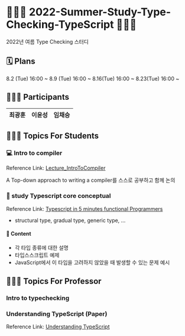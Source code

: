 # 🏄🏻‍♂️ 2022-Summer-Study-Type-Checking-TypeScript 🏄🏻‍♂

2022년 여름 Type Checking 스터디

## 🗓 Plans

8.2 (Tue) 16:00 ~
8.9 (Tue) 16:00 ~
8.16(Tue) 16:00 ~
8.23(Tue) 16:00 ~

## 🙋🏻‍♂️ Participants

|최광훈|이윤성|임채승|
|---|---|---|

## 👨🏻‍🎓 Topics For Students

### 💻 Intro to compiler

Reference Link: [Lecture_IntroToCompiler](https://github.com/2022-Summer-Study-TypeScript/Lecture_IntroToCompiler)

A Top-down approach to writing a compiler를 스스로 공부하고 함께 논의

### 🚀 study Typescript core conceptual

Reference Link: [Typescript in 5 minutes functional Programmers](https://www.typescriptlang.org/docs/handbook/typescript-in-5-minutes-func.html)

* structural type, gradual type, generic type, ...

#### 📘 Content
  * 각 타입 종류에 대한 설명
  * 타입스스크립트 예제
  * JavaScript에서 이 타입을 고려하지 않았을 때 발생할 수 있는 문제 예시

## 👨🏼‍🏫 Topics For Professor

### Intro to typechecking

### Understanding TypeScript (Paper)

Reference Link: [Understanding TypeScript](https://users.soe.ucsc.edu/~abadi/Papers/FTS-submitted.pdf)




